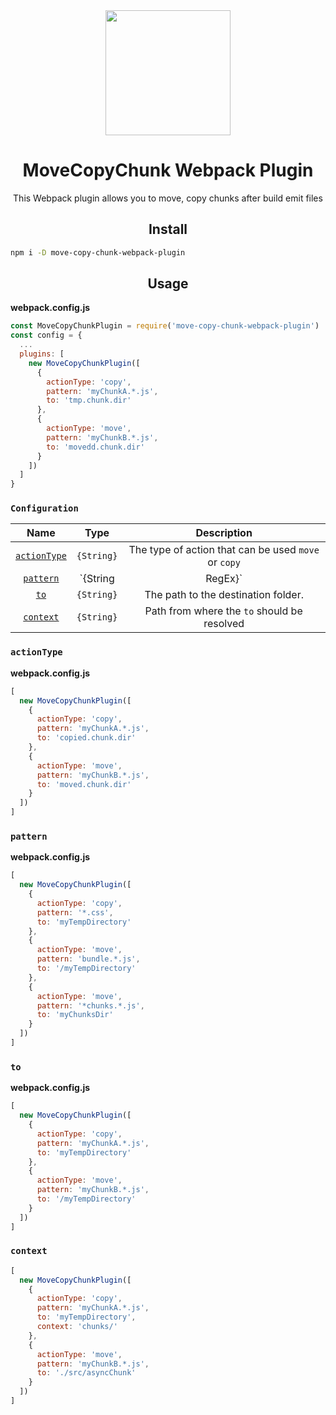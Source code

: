 <div align="center">
  <a href="https://github.com/webpack/webpack">
    <img width="200" height="200"
      src="https://webpack.js.org/assets/icon-square-big.svg">
  </a>
  <h1>MoveCopyChunk Webpack Plugin</h1>
  <p>This Webpack plugin allows you to move, copy chunks after build emit files</p>
</div>

<h2 align="center">Install</h2>

```bash
npm i -D move-copy-chunk-webpack-plugin
```

<h2 align="center">Usage</h2>

**webpack.config.js**
```js
const MoveCopyChunkPlugin = require('move-copy-chunk-webpack-plugin')
const config = {
  ...
  plugins: [
    new MoveCopyChunkPlugin([
      {
        actionType: 'copy',
        pattern: 'myChunkA.*.js',
        to: 'tmp.chunk.dir'
      },
      {
        actionType: 'move',
        pattern: 'myChunkB.*.js',
        to: 'movedd.chunk.dir'
      }
    ])
  ]
}
```

### `Configuration`

|Name|Type|Description|
|:--:|:--:|:---------:|
|[`actionType`](#actionType)|`{String}`|The type of action that can be used `move` or `copy`
|[`pattern`](#pattern)|`{String|RegEx}`|The chunk name to apply the action type, you can use RegEx to match chunk name [minimatch options](https://github.com/isaacs/minimatch)
|[`to`](#to)|`{String}`|The path to the destination folder.
|[`context`](#context)|`{String}`|Path from where the `to` should be resolved

### `actionType`

**webpack.config.js**
```js
[
  new MoveCopyChunkPlugin([
    {
      actionType: 'copy',
      pattern: 'myChunkA.*.js',
      to: 'copied.chunk.dir'
    },
    {
      actionType: 'move',
      pattern: 'myChunkB.*.js',
      to: 'moved.chunk.dir'
    }
  ])
]
```

### `pattern`

**webpack.config.js**
```js
[
  new MoveCopyChunkPlugin([
    {
      actionType: 'copy',
      pattern: '*.css',
      to: 'myTempDirectory'
    },
    {
      actionType: 'move',
      pattern: 'bundle.*.js',
      to: '/myTempDirectory'
    },
    {
      actionType: 'move',
      pattern: '*chunks.*.js',
      to: 'myChunksDir'
    }
  ])
]
```

### `to`

**webpack.config.js**
```js
[
  new MoveCopyChunkPlugin([
    {
      actionType: 'copy',
      pattern: 'myChunkA.*.js',
      to: 'myTempDirectory'
    },
    {
      actionType: 'move',
      pattern: 'myChunkB.*.js',
      to: '/myTempDirectory'
    }
  ])
]
```

### `context`
```js
[
  new MoveCopyChunkPlugin([
    {
      actionType: 'copy',
      pattern: 'myChunkA.*.js',
      to: 'myTempDirectory',
      context: 'chunks/'
    },
    {
      actionType: 'move',
      pattern: 'myChunkB.*.js',
      to: './src/asyncChunk'
    }
  ])
]
```